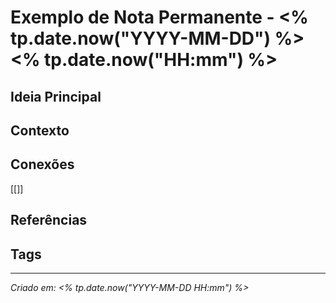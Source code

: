 # Exemplo de Nota Permanente - <% tp.date.now("YYYY-MM-DD") %> <% tp.date.now("HH:mm") %>
## Ideia Principal

## Contexto

## Conexões
[[]]

## Referências

## Tags

---
*Criado em: <% tp.date.now("YYYY-MM-DD HH:mm") %>*